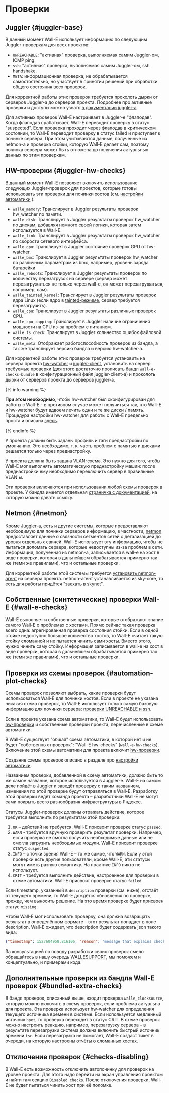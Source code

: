 
# Проверки

## Juggler {#juggler-base}
В данный момент Wall-E использует информацию по следующим Juggler-проверкам для всех проектов:

* `UNREACHABLE`: "активная" проверка, выполняемая самим Juggler-ом, ICMP ping.
* `ssh`: "активная" проверка, выполняемая самим Juggler-ом, ssh handshake.
* `META`: информационная проверка, не обрабатывается самостоятельно, но участвует в принятии решений при обработки общего состояния всех проверок.

Для корректной работы этих проверок требуется проколоть дырки от серверов Juggler-а до серверов проекта. Подробнее про активные проверки и доступы можно узнать [в документации juggler-а](https://docs.yandex-team.ru/juggler/aggregates/actives).

Для активных проверок Wall-E настраивает в Juggler-е "флаподав". Когда флаподав срабатывает, Wall-E переводит проверку в статус "suspected". Если проверка проходит через флаподав в критическом состоянии, то Wall-E переводит проверку в статус failed и приступает к починке сервера. При этом учитываются данные, полученные из netmon-а и проверка стойки, которую Wall-E делает сам, поэтому починка сервера может быть отложена до получения актуальных данных по этим проверкам.

## HW-проверки {#juggler-hw-checks}
В данный момент Wall-E позволяет включить использование следующих Juggler-проверок для проектов, которые готовы использовать эти проверки для починки хостов (см. [настройки автоматики](general.md#automation-config) ):

* `walle_memory`: Транслирует в Juggler результаты проверок hw_watcher по памяти.
* `walle_disk`: Транслирует в Juggler результаты проверок hw_watcher по дискам, добавляя немного своей логики, которая затем используется в Wall-E.
* `walle_link`: Транслирует в Juggler результаты проверок hw_watcher по скорости сетевого интерфейса.
* `walle_gpu`: Транслирует в Juggler состояние проверок GPU от hw-watcher.
* `walle_bmc`: Транслирует в Juggler результаты проверок hw_watcher по различным параметрам из bmc, например, уровень заряда батарейки
* `walle_reboots`: Транслирует в Juggler результаты проверок по количеству перезагрузок на сервере (сервер может перезагружаться не только через wall-e, он может перезагружаться, например, сам).
* `walle_tainted_kernel`: Транслирует в Juggler результаты проверок ядра Linux (если ядро в [tainted-режиме](https://www.kernel.org/doc/html/v5.4/admin-guide/tainted-kernels.html), сервер требуется перезагрузить).
* `walle_cpu`: Транслирует в Juggler результаты различных проверок CPU.
* `walle_cpu_capping`: Транслирует в Juggler наличие ограничения мощности на CPU из-за проблем с питанием.
* `walle_fs_check`: Транслирует в Juggler количество ошибок файловой системы.
* `walle_meta`: Отображает работоспособность проверок из бандла, а так же транслирует версию бандла и версию hw-watcher-а.

Для корректной работы этих проверок требуется установить на сервера проекта [hw-watcher](https://wiki.yandex-team.ru/haas/services/hw-watcher/) и [juggler-client](https://docs.yandex-team.ru/juggler/client/basics), установить на сервер требуемые проверки (для этого достаточно прописать бандл `wall-e-checks-bundle` в конфигурационный файл juggler-client-а) и проколоть дырки от серверов проекта до серверов juggler-а.

{% info warning %}

**При этом необходимо**, чтобы hw-watcher был сконфигурирован для работы с Wall-E - в противном случае может получиться так, что Wall-E и hw-watcher будут вдвоем лечить одни и те же диски / память. Процедура настройки hw-watcher для работы с Wall-E предельно проста и описана [здесь](https://wiki.yandex-team.ru/haas/services/hw-watcher/walle/).

{% endinfo %}

У проекта должны быть заданы профиль и тэги преднастройки по умолчанию. Это необходимо, т. к. часть проблем с памятью и дисками решается только через преднастройку.

У проекта должна быть задана VLAN-схема. Это нужно для того, чтобы Wall-E мог выполнять автоматическую преднастройку машин: после преднастройки ему необходимо переключить сервер в правильные VLAN'ы.

Эти проверки включаются при использовании любой схемы проверок в проекте. У бандла имеется отдельная [страничка с документацией](../checks_bundle.md), на которую можно давать ссылку.

## Netmon {#netmon}
Кроме Juggler-а, есть и другие системы, которые предоставляют необходимую для починки серверов информацию, в частности, [netmon](https://wiki.yandex-team.ru/netmon/) предоставляет данные о связности сегментов сетей с детализацией до уровня отдельных свичей. Wall-E использует эту информацию, чтобы не пытаться доломать сервера, которые недоступны из-за проблем в сети. Информация, полученная из netmon-а, записывается в wall-e на хост в виде проверки, которая в дальнейшем обрабатывается примерно так же (теми же правилами), что и остальные проверки.

Для корректной работы этой системы требуется [установить netmon-агент](https://wiki.yandex-team.ru/netmon/#install) на сервера проекта. netmon-агент устанавливается из sky-core, то есть для работы придётся "заехать в skynet".

## Собственные (синтетические) проверки Wall-E {#wall-e-checks}
Wall-E выполняет и собственные проверки, которые отображают знание самого Wall-E о проблемах с хостами. Прямо сейчас такая проверка всего одна: агрегированная проверка состояния стойки. Если в одной стойке недоступно большое количество хостов, то Wall-E считает такую стойку сломанной и не пытается чинить сами хосты. Вместо этого, нужно чинить саму стойку. Информация записывается в wall-e на хост в виде проверки, которая в дальнейшем обрабатывается примерно так же (теми же правилами), что и остальные проверки.

## Проверки из схемы проверок {#automation-plot-checks}
Схемы проверок позволяют выбрать, какие проверки будут использоваться Wall-E для починки хостов. Если в проекте не указана никакая схема проверок, то Wall-E использует только самую базовую информацию для починки сервера: [проверки UNREACHABLE и ssh](#juggler-base).

Если в проекте указана схема автоматики, то Wall-E будет использовать [hw-проверки](#juggler-hw-checks) и собственные проверки проекта, перечисленные в схеме автоматики.

В Wall-E существует "общая" схема автоматики, в которой нет и не будет "собственных проверок": "Wall-E hw-checks" (`wall-e-hw-checks`). Включение этой схемы автоматики для проекта включит [hw-проверки](#juggler-hw-checks).

Создание схемы проверок описано в разделе про [настройки автоматики](general.md#automation-config).

Названием проверки, добавленной в схему автоматики, должно быть то же самое название, которое используется в Juggler-е. Wall-E на самом деле пойдёт в Juggler и заведёт проверку с таким названием, изменения по этой проверке будут отправляться в Wall-E. Разработку этой проверки ведёт команда проекта – разработчики Wall-E не могут сами покрыть всего разнообразия инфраструктуры в Яндексе.

Статусы Juggler-проверок должны отражать действие, которое требуется выполнить по результатам этой проверки:
1. `OK` – действий не требуется. Wall-E присвоит проверке статус `passed`.
2. `WARN` - требуется вручную проверить результат проверки. Например, если проверка не смогла получить необходимые данные или не смогла загрузить необходимые модули. Wall-E присвоит проверке статус `suspected`.
3. `INFO` – с точки зрения Wall-E – то же самое, что `WARN`. Если у этой проверки есть другие пользователи, кроме Wall-E, эти статусы могут иметь разную семантику. На практике `INFO` никто не использует.
4. `CRIT` - требуется выполнить действие, настроенное для проверки в схеме автоматики. Wall-E присвоит проверке статус `failed`.

Если timestamp, указанный в `description` проверки (см. ниже), отстаёт от текущего времени, то Wall-E дождётся обновления по проверке, прежде, чем выносить решение. На это время проверке будет присвоен статус `missing`.

Чтобы Wall-E мог использовать проверку, она должна возвращать результат в определённом формате – этот результат попадает в поле description. Wall-E ожидает, что description будет содержать json такого вида:

```json
{"timestamp": 1527604958.816106, "reason": "message that explains check status"}
```

За консультацией по поводу разработки своих проверок смело обращайтесь в нашу очередь [WALLESUPPORT](https://st.yandex-team.ru/WALLESUPPORT), мы поможем и концептуально, и примерами кода.

## Дополнительные проверки из бандла Wall-E проверок {#bundled-extra-checks}
В бандл проверок, описанный выше, входит проверка `walle_clocksource`, которую можно включить в схему проверок, если проблема актуальна для проекта. Эта проверка использует hw-watcher для определения текущего источника времени в системе. Если используется медленный источник `hpet`, то проверка переходит в статус CRIT. В схеме проверок можно настроить реакцию, например, перезагрузку сервера – в результате перезагрузки система должна включить быстрый источник времени `tsc`. Если перезагрузка не помогает, Wall-E создаст тикет в очереди, на которую настроены [отчёты о сломанных хостах](../guide/reports.md).

## Отключение проверок {#checks-disabling}
В Wall-E есть возможность отключить автопочинку для проверок на уровне проекта. Для этого надо перейти на экран управления проектом и найти там секцию `Disabled checks`. После отключения проверки, Wall-E не будет пытаться чинить хост при её поломке.
